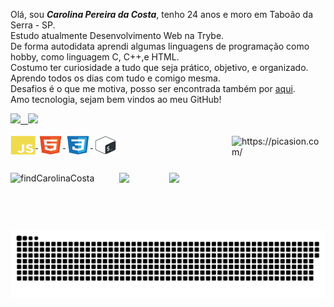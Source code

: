 Olá, sou **_Carolina Pereira da Costa_**, tenho 24 anos e moro em Taboão da Serra - SP.<br/>
Estudo atualmente Desenvolvimento Web na Trybe.<br/>
De forma autodidata aprendi algumas linguagens de programação como hobby, como linguagem C, C++,e HTML.<br/>
Costumo ter curiosidade a tudo que seja prático, objetivo, e organizado. Aprendo todos os dias com tudo e comigo mesma.<br/>
Desafios é o que me motiva, posso ser encontrada também por [aqui](https://www.linkedin.com/in/carolinapereiradacosta/).<br/>
Amo tecnologia, sejam bem vindos ao meu GitHub!<br/>
<div>

<div>
  <a href="https://github.com/findCarolinaCosta">
  <img height="180em" src="https://github-readme-stats.vercel.app/api?username=findCarolinaCosta&show_icons=true&theme=midnight-purple&include_all_commits=true&count_private=true"/> &nbsp;
  <img height="180em" src="https://github-readme-stats.vercel.app/api/top-langs/?username=findCarolinaCosta&layout=demo&langs_count=7&theme=midnight-purple"/>
</div>
<div style="display: inline_block"><br>
  <img align="center" alt="Carol-Js" height="30" width="40" src="https://raw.githubusercontent.com/devicons/devicon/master/icons/javascript/javascript-plain.svg">
  <img align="center" alt="Carol-HTML" height="30" width="40" src="https://raw.githubusercontent.com/devicons/devicon/master/icons/html5/html5-original.svg">
  <img align="center" alt="Carol-CSS" height="30" width="40" src="https://raw.githubusercontent.com/devicons/devicon/master/icons/css3/css3-original.svg">
   <img align="center" alt="Carol-BASH" height="30" width="40" src="https://raw.githubusercontent.com/devicons/devicon/9f4f5cdb393299a81125eb5127929ea7bfe42889/icons/bash/bash-original.svg">
  <a href="https://picasion.com/"><img align="right" src="https://i.picasion.com/pic91/dcf1f8b761cdfb472e271967f0142075.gif" width="150" height="150" border="0" alt="https://picasion.com/" /></a><br /><a 
 </div>
  
## 
  
<div>
  <img width="100px" src="https://komarev.com/ghpvc/?username=findCarolinaCosta&color=green" alt="findCarolinaCosta" />
 <a href="https://www.linkedin.com/in/carolinapereiradacosta/" target="_blank"><img align="right" src="https://img.shields.io/badge/-LinkedIn-%230077B5?style=for-the-badge&logo=linkedin&logoColor=white"  width="100px" target="_blank"></a>
<a href = "mailto: carolinadacosta1997@gmail.com"><img align="right" width="80px" src="https://img.shields.io/badge/-Gmail-%23333?style=for-the-badge&logo=gmail&logoColor=white" target="_blank"></a>

 ![Snake animation](https://github.com/findCarolinaCosta/findCarolinaCosta/blob/output/github-contribution-grid-snake.svg)
</div>
